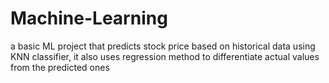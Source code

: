 # Machine-Learning

a basic ML project that predicts stock price based on historical data using KNN classifier, it also uses regression method to differentiate actual values from the predicted ones
